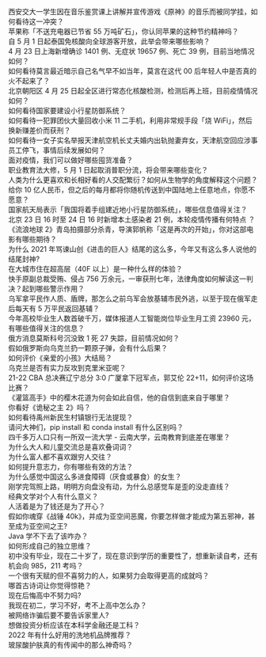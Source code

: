 西安交大一学生因在音乐鉴赏课上讲解并宣传游戏《原神》的音乐而被同学挂，如何看待这一冲突？  
苹果称「不送充电器已节省 55 万吨矿石」，你认同苹果的这种节约精神吗？  
自 5 月 1 日起泰国免核酸向全球游客开放，此举会带来哪些影响？  
4 月 23 日上海新增确诊 1401 例、无症状 19657 例、死亡 39 例，目前当地情况如何？  
如何看待莫言最近暗示自己名气早不如当年，莫言在这代 00 后年轻人中是否真的火不起来了？  
北京朝阳区 4 月 25 日起全区进行常态化核酸检测，检测后再上班，目前疫情情况如何？  
如何看待国家要建设小行星防御系统？  
如何看待一犯罪团伙大量回收小米 11 二手机，利用非常规手段「烧 WiFi」，然后换新赚差价而获刑？  
如何看待一女子实名举报天津航空机长丈夫婚内出轨抛妻弃女，天津航空回应涉事员工停飞，事情后续发展如何？  
面对疫情，我们可以做好哪些囤货准备？  
职业教育法大修，5 月 1 日起取消普职分流，将会带来哪些变化？  
人类为什么更喜欢和长相好看的人交配繁衍？如何从生物学的角度解释这个问题？  
给你 10 亿人民币，但之后的每月都将你随机传送到中国陆地上任意地点，你愿不愿意？  
国家航天局表示「我国将着手组建近地小行星防御系统」，哪些信息值得关注？  
北京 23 日 16 时至 24 日 16 时新增本土感染者 21 例，本轮疫情传播有何特点 ？  
《流浪地球 2》青岛拍摄部分杀青，导演郭帆称「这是再次的开始」，你对这部电影有哪些期待？  
为什么 2021 年骂谏山创《进击的巨人》结尾的这么多，今年又有这么多人说他的结尾封神?  
在大城市住在超高层（40F 以上）是一种什么样的体验？  
快手原副总裁受贿、侵占 756 万余元，一审获刑七年，法律角度如何解读这一判决？起到哪些警示作用？  
乌军拿平民作人质、盾牌，那怎么之前乌军会放基辅市民外逃，以至于现在俄军走后每天有 5 万平民返回基辅？  
今年高校毕业生人数首破千万，媒体报道人工智能岗位毕业生月工资 23960 元，有哪些值得关注的信息？  
俄方消息莫斯科号沉没致 1 死 27 失踪，目前情况如何？  
假如俄罗斯向乌克兰扔一颗原子弹，会有什么后果？  
如何评价《亲爱的小孩》大结局？  
乌克兰是否有实力反攻到克里米亚呢？  
21-22 CBA 总决赛辽宁总分 3:0 广厦拿下冠军点，郭艾伦 22+11，如何评价这场比赛？  
《灌篮高手》中的樱木花道为何会如此自信，他的自信到底来自于哪里？  
你看好《诡秘之主 2》吗？  
如何看待禹州新民生村镇银行无法提现？  
请问大神们，pip install 和 conda install 有什么区别吗？  
四千多万人口只有一所双一流大学 - 云南大学，云南教育到底差在哪里？  
为什么大人和儿童交流总是喜欢叠词词？  
为什么富人都不喜欢跟穷人交往？  
如何提升意志力，你有哪些有效的方法？  
为什么感觉中国这么多进食障碍（厌食或暴食）的女生？  
刚学完驾照上路，明明方向盘没有动，为什么总感觉车是歪的没走直线？  
经典文学对个人有什么意义？  
人活着是为了钱还是为了开心？  
假如你魂穿《战锤 40k》，并成为亚空间恶魔，你要怎样做才能成为第五邪神，甚至成为亚空间之王?  
Java 学不下去了该咋办？  
如何形成自己的独立思维？  
初中没有毕业，现在二十岁了，现在意识到学历的重要性了，想重新读自考，还有机会向 985，211 考吗？  
一个很有天赋的但不喜努力的人，如果努力会取得更高的成就吗？  
哪首古诗词让你觉得惊艳？  
现在后悔高中不努力吗?  
我现在初二，学习不好，考不上高中怎么办？  
被网络诈骗后要不要告诉家里人?  
想做投资分析应该在本科学金融还是工科？  
2022 年有什么好用的洗地机品牌推荐？  
玻尿酸护肤真的有传闻中的那么神奇吗？  
